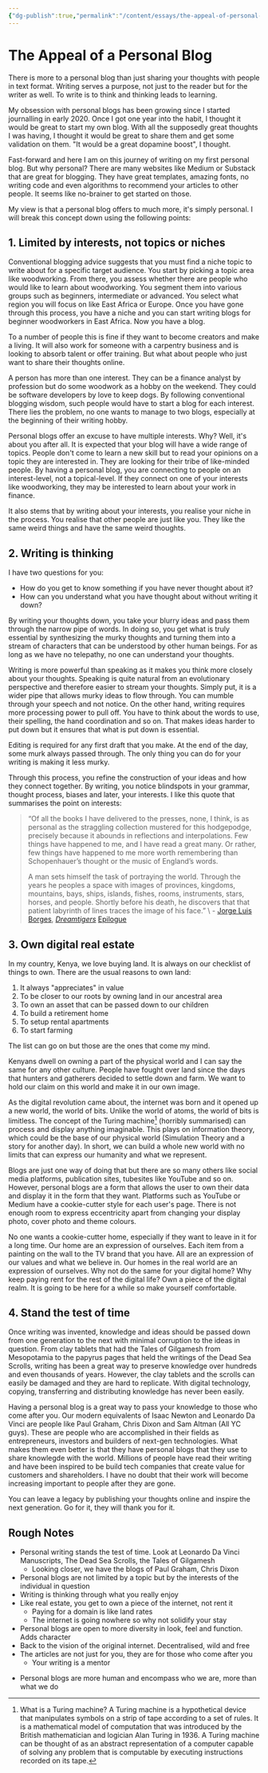 ```yaml
---
{"dg-publish":true,"permalink":"/content/essays/the-appeal-of-personal-blogs/","noteIcon":"2"}
---
```


# The Appeal of a Personal Blog

There is more to a personal blog than just sharing your thoughts with people in text format. Writing serves a purpose, not just to the reader but for the writer as well. To write is to think and thinking leads to learning.

My obsession with personal blogs has been growing since I started journalling in early 2020. Once I got one year into the habit, I thought it would be great to start my own blog. With all the supposedly great thoughts I was having, I thought it would be great to share them and get some validation on them. "It would be a great dopamine boost", I thought.

Fast-forward and here I am on this journey of writing on my first personal blog. But why personal? There are many websites like Medium or Substack that are great for blogging. They have great templates, amazing fonts, no writing code and even algorithms to recommend your articles to other people. It seems like no-brainer to get started on those. 

My view is that a personal blog offers to much more, it's simply personal. I will break this concept down using the following points:

## 1. Limited by interests, not topics or niches
Conventional blogging advice suggests that you must find a niche topic to write about for a specific target audience. You start by picking a topic area like woodworking. From there, you assess whether there are people who would like to learn about woodworking. You segment them into various groups such as beginners, intermediate or advanced. You select what region you will focus on like East Africa or Europe. Once you have gone through this process, you have a niche and you can start writing blogs for beginner woodworkers in East Africa. Now you have a blog.

To a number of people this is fine if they want to become creators and make a living. It will also work for someone with a carpentry business and is looking to absorb talent or offer training. But what about people who just want to share their thoughts online.

A person has more than one interest. They can be a finance analyst by profession but do some woodwork as a hobby on the weekend. They could be software developers by love to keep dogs. By following conventional blogging wisdom, such people would have to start a blog for each interest. There lies the problem, no one wants to manage to two blogs, especially at the beginning of their writing hobby.

Personal blogs offer an excuse to have multiple interests. Why? Well, it's about you after all. It is expected that your blog will have a wide range of topics. People don't come to learn a new skill but to read your opinions on a topic they are interested in. They are looking for their tribe of like-minded people. By having a personal blog, you are connecting to people on an interest-level, not a topical-level. If they connect on one of your interests like woodworking, they may be interested to learn about your work in finance.

It also stems that by writing about your interests, you realise your niche in the process. You realise that other people are just like you. They like the same weird things and have the same weird thoughts. 

## 2. Writing is thinking
I have two questions for you:
- How do you get to know something if you have never thought about it? 
- How can you understand what you have thought about without writing it down?

By writing your thoughts down, you take your blurry ideas and pass them through the narrow pipe of words. In doing so, you get what is truly essential by synthesizing the murky thoughts and turning them into a stream of characters that can be understood by other human beings. For as long as we have no telepathy, no one can understand your thoughts.

Writing is more powerful than speaking as it makes you think more closely about your thoughts. Speaking is quite natural from an evolutionary perspective and therefore easier to stream your thoughts. Simply put, it is a wider pipe that allows murky ideas to flow through. You can mumble through your speech and not notice. On the other hand, writing requires more processing power to pull off. You have to think about the words to use, their spelling, the hand coordination and so on. That makes ideas harder to put down but it ensures that what is put down is essential.

Editing is required for any first draft that you make. At the end of the day, some murk always passed through. The only thing you can do for your writing is making it less murky.

Through this process, you refine the construction of your ideas and how they connect together. By writing, you notice blindspots in your grammar, thought process, biases and later, your interests. I like this quote that summarises the point on interests:

> “Of all the books I have delivered to the presses, none, I think, is as personal as the straggling collection mustered for this hodgepodge, precisely because it abounds in reflections and interpolations. Few things have happened to me, and I have read a great many. Or rather, few things have happened to me more worth remembering than Schopenhauer’s thought or the music of England’s words.
> 
> A man sets himself the task of portraying the world. Through the years he peoples a space with images of provinces, kingdoms, mountains, bays, ships, islands, fishes, rooms, instruments, stars, horses, and people. Shortly before his death, he discovers that that patient labyrinth of lines traces the image of his face.”
\ - [Jorge Luis Borges](https://en.wikipedia.org/wiki/Jorge_Luis_Borges "Jorge Luis Borges")⁠, _[Dreamtigers](https://en.wikipedia.org/wiki/Dreamtigers "Dreamtigers")_ [⁠Epilogue](https://www.gwern.net/docs/www/thefloatinglibrary.com/8de9abd7b5a4a796dadc4416ea8e7285a1d6c751.html "(Original URL: https://thefloatinglibrary.com/2008/12/09/dreamtigers-epiloge-j-l-borges/ )")

## 3. Own digital real estate
In my country, Kenya, we love buying land. It is always on our checklist of things to own. There are the usual reasons to own land:
1. It always "appreciates" in value
2. To be closer to our roots by owning land in our ancestral area
3. To own an asset that can be passed down to our children
4. To build a retirement home
5. To setup rental apartments
6. To start farming

The list can go on but those are the ones that come my mind.

Kenyans dwell on owning a part of the physical world and I can say the same for any other culture. People have fought over land since the days that hunters and gatherers decided to settle down and farm. We want to hold our claim on this world and make it in our own image.

As the digital revolution came about, the internet was born and it opened up a new world, the world of bits. Unlike the world of atoms, the world of bits is limitless. The concept of the Turing machine[^turing] (horribly summarised) can process and display anything imaginable. This plays on information theory, which could be the base of our physical world (Simulation Theory and a story for another day). In short, we can build a whole new world with no limits that can express our humanity and what we represent. 

Blogs are just one way of doing that but there are so many others like social media platforms, publication sites, tubesites like YouTube and so on. However, personal blogs are a form that allows the user to own their data and display it in the form that they want. Platforms such as YouTube or Medium have a cookie-cutter style for each user's page. There is not enough room to express eccentricity apart from changing your display photo, cover photo and theme colours.

No one wants a cookie-cutter home, especially if they want to leave in it for a long time. Our home are an expression of ourselves. Each item from a painting on the wall to the TV brand that you have. All are an expression of our values and what we believe in. Our homes in the real world are an expression of ourselves. Why not do the same for your digital home? Why keep paying rent for the rest of the digital life? Own a piece of the digital realm. It is going to be here for a while so make yourself comfortable.

## 4. Stand the test of time
Once writing was invented, knowledge and ideas should be passed down from one generation to the next with minimal corruption to the ideas in question. From clay tablets that had the Tales of Gilgamesh from Mesopotamia to the papyrus pages that held the writings of the Dead Sea Scrolls, writing has been a great way to preserve knowledge over hundreds and even thousands of years. However, the clay tablets and the scrolls can easily be damaged and they are hard to replicate. With digital technology, copying, transferring and distributing knowledge has never been easily. 

Having a personal blog is a great way to pass your knowledge to those who come after you. Our modern equivalents of Isaac Newton and Leonardo Da Vinci are people like Paul Graham, Chris Dixon and Sam Altman (All YC guys). These are people who are accomplished in their fields as entrepreneurs, investors and builders of next-gen technologies. What makes them even better is that they have personal blogs that they use to share knowlegde with the world. Millions of people have read their writing and have been inspired to be build tech companies that create value for customers and shareholders. I have no doubt that their work will become increasing important to people after they are gone.

You can leave a legacy by publishing your thoughts online and inspire the next generation. Go for it, they will thank you for it.

## Rough Notes
* Personal writing stands the test of time. Look at Leonardo Da Vinci Manuscripts, The Dead Sea Scrolls, the Tales of Gilgamesh
	* Looking closer, we have the blogs of Paul Graham, Chris Dixon
* Personal blogs are not limited by a topic but by the interests of the individual in question
* Writing is thinking through what you really enjoy
* Like real estate, you get to own a piece of the internet, not rent it
	* Paying for a domain is like land rates
	* The internet is going nowhere so why not solidify your stay
* Personal blogs are open to more diversity in look, feel and function. Adds character
* Back to the vision of the original internet. Decentralised, wild and free
* The articles are not just for you, they are for those who come after you
	* Your writing is a mentor
- Personal blogs are more human and encompass who we are, more than what we do

[^turing]: What is a Turing machine? A Turing machine is a hypothetical device that manipulates symbols on a strip of tape according to a set of rules. It is a mathematical model of computation that was introduced by the British mathematician and logician Alan Turing in 1936. A Turing machine can be thought of as an abstract representation of a computer capable of solving any problem that is computable by executing instructions recorded on its tape.
